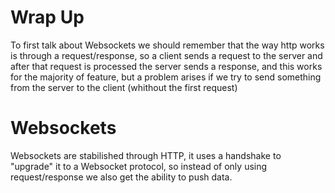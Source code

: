 # Wrap Up

To first talk about Websockets we should remember that the way http works is through a request/response, so a client sends a request to the server and after that request is processed the server sends a response, and this works for the majority of feature, but a problem arises if we try to send something from the server to the client (whithout the first request)

# Websockets

Websockets are stabilished through HTTP, it uses a handshake to "upgrade" it to a Websocket protocol, so instead of only using request/response we also get the ability to push data.
